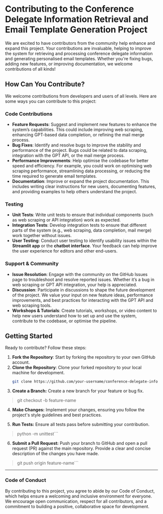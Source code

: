 # Contributing to the Conference Delegate Information Retrieval and Email Template Generation Project

We are excited to have contributors from the community help enhance and expand this project. Your contributions are invaluable, helping to improve the system for retrieving and processing conference delegate information and generating personalised email templates. Whether you're fixing bugs, adding new features, or improving documentation, we welcome contributions of all kinds!

## How Can You Contribute?

We welcome contributions from developers and users of all levels. Here are some ways you can contribute to this project:

### Code Contributions

- **Feature Requests**: Suggest and implement new features to enhance the system’s capabilities. This could include improving web scraping, enhancing GPT-based data completion, or refining the mail merge process.
- **Bug Fixes**: Identify and resolve bugs to improve the stability and performance of the project. Bugs could be related to data scraping, integration with the GPT API, or the mail merge process.
- **Performance Improvements**: Help optimise the codebase for better speed and efficiency. For example, you could work on optimising web scraping performance, streamlining data processing, or reducing the time required to generate email templates.
- **Documentation**: Improve or expand the project documentation. This includes writing clear instructions for new users, documenting features, and providing examples to help others understand the project.

### Testing

- **Unit Tests**: Write unit tests to ensure that individual components (such as web scraping or API integration) work as expected.
- **Integration Tests**: Develop integration tests to ensure that different parts of the system (e.g., web scraping, data completion, mail merge) work together without issues.
- **User Testing**: Conduct user testing to identify usability issues within the **Streamlit app** or the **chatbot interface**. Your feedback can help improve the user experience for editors and other end-users.

### Support & Community

- **Issue Resolution**: Engage with the community on the GitHub Issues page to troubleshoot and resolve reported issues. Whether it’s a bug in web scraping or GPT API integration, your help is appreciated.
- **Discussion**: Participate in discussions to shape the future development of the project. We value your input on new feature ideas, performance improvements, and best practices for interacting with the GPT API and web scraping tools.
- **Workshops & Tutorials**: Create tutorials, workshops, or video content to help new users understand how to set up and use the system, contribute to the codebase, or optimise the pipeline.

## Getting Started

Ready to contribute? Follow these steps:

1. **Fork the Repository**: Start by forking the repository to your own GitHub account.
2. **Clone the Repository**: Clone your forked repository to your local machine for development.
   ```bash
   git clone https://github.com/your-username/conference-delegate-info.git
   
3. **Create a Branch:** Create a new branch for your feature or bug fix.
>  git checkout -b feature-name

4. **Make Changes:** Implement your changes, ensuring you follow the project's style guidelines and best practices.

5. **Run Tests:** Ensure all tests pass before submitting your contribution.
>  python -m unittest```

6. **Submit a Pull Request:** Push your branch to GitHub and open a pull request (PR) against the main repository. Provide a clear and concise description of the changes you have made.
>  git push origin feature-name```

---

### Code of Conduct
By contributing to this project, you agree to abide by our Code of Conduct, which helps ensure a welcoming and inclusive environment for everyone. We encourage open communication, respect for all contributors, and a commitment to building a positive, collaborative space for development.
